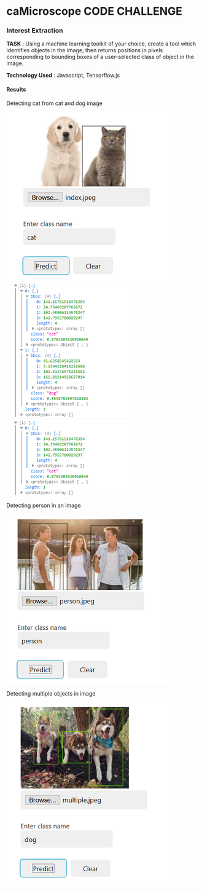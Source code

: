 # caMicroscope CODE CHALLENGE
### Interest Extraction
**TASK** : Using a machine learning toolkit of your choice, create a tool which identifies objects in the image, then returns positions in pixels corresponding to bounding boxes of a user-selected class of object in the image.

**Technology Used** : Javascript, Tensorflow.js


#### Results

Detecting cat from cat and dog image

![](images/cat.PNG?raw=true)
![](images/result.PNG?raw=true)
<br>


Detecting person in an image

![](images/person.PNG?raw=true)
<br>


Detecting multiple objects in image

![](images/multiple_dogs.PNG?raw=true)
<br>

